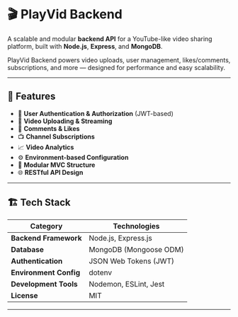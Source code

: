 # 🎬 PlayVid Backend

A scalable and modular **backend API** for a YouTube-like video sharing platform, built with **Node.js**, **Express**, and **MongoDB**.

PlayVid Backend powers video uploads, user management, likes/comments, subscriptions, and more — designed for performance and easy scalability.

---

## 🚀 Features

- 🔐 **User Authentication & Authorization** (JWT-based)
- 🎥 **Video Uploading & Streaming**
- 💬 **Comments & Likes**
- 📺 **Channel Subscriptions**
- 📈 **Video Analytics**
- ⚙️ **Environment-based Configuration**
- 🧩 **Modular MVC Structure**
- 🌐 **RESTful API Design**

---

## 🏗️ Tech Stack

| Category | Technologies |
|-----------|---------------|
| **Backend Framework** | Node.js, Express.js |
| **Database** | MongoDB (Mongoose ODM) |
| **Authentication** | JSON Web Tokens (JWT) |
| **Environment Config** | dotenv |
| **Development Tools** | Nodemon, ESLint, Jest |
| **License** | MIT |

---




